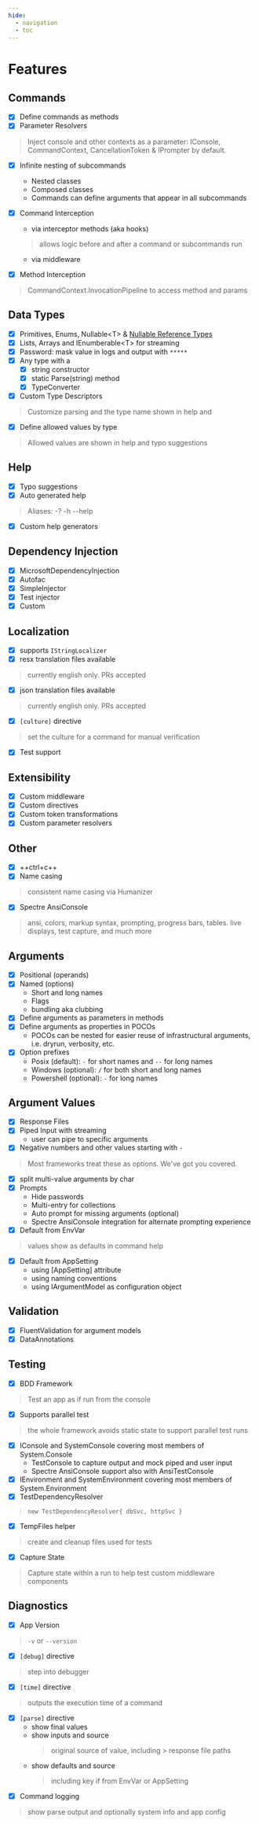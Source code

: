 ```yaml
---
hide:
  - navigation
  - toc
---
```


<style>
  .md-typeset h1 {
    margin-bottom:0.5em
  }
</style>

# Features

<div markdown="1" id="features-page">
<div markdown="1" class="feature-column">
<div markdown="1" class="feature">

## Commands

- [x] Define commands as methods
- [x] Parameter Resolvers
> Inject console and other contexts as a parameter: IConsole, CommandContext, CancellationToken & IPrompter by default.

- [x] Infinite nesting of subcommands
    - Nested classes
    - Composed classes
    - Commands can define arguments that appear in all subcommands

- [x] Command Interception
    - via interceptor methods (aka hooks)
    > allows logic before and after a command or subcommands run
    - via middleware

- [x] Method Interception
> CommandContext.InvocationPipeline to access method and params

</div>

<div markdown="1" class="feature">

## Data Types

- [x] Primitives, Enums, Nullable&lt;T&gt; & [Nullable Reference Types](https://docs.microsoft.com/en-us/dotnet/csharp/language-reference/proposals/csharp-8.0/nullable-reference-types)
- [x] Lists, Arrays and IEnumberable&lt;T&gt; for streaming
- [x] Password: mask value in logs and output with `*****`
- [x] Any type with a
    - [x] string constructor
    - [x] static Parse(string) method
    - [x] TypeConverter
- [x] Custom Type Descriptors
> Customize parsing and the type name shown in help and
- [x] Define allowed values by type
> Allowed values are shown in help and typo suggestions

</div>

<div markdown="1" class="feature">

## Help	
- [x] Typo suggestions
- [x] Auto generated help
> Aliases: -? -h --help
- [x] Custom help generators

</div>

<div markdown="1" class="feature">

## Dependency Injection

- [x] MicrosoftDependencyInjection
- [x] Autofac
- [x] SimpleInjector
- [x] Test injector
- [x] Custom

</div>

<div markdown="1" class="feature">

## Localization

- [x] supports `IStringLocalizer`
- [x] resx translation files available
> currently english only. PRs accepted
- [x] json translation files available
> currently english only. PRs accepted
- [x] `[culture]` directive 
> set the culture for a command for manual verification
- [x] Test support

</div>

<div markdown="1" class="feature">

## Extensibility

- [x] Custom middleware
- [x] Custom directives
- [x] Custom token transformations
- [x] Custom parameter resolvers

</div>


<div markdown="1" class="feature">

## Other

- [x] ++ctrl+c++
- [x] Name casing
> consistent name casing via Humanizer
- [x] Spectre AnsiConsole
> ansi, colors, markup syntax, prompting, progress bars, tables. live displays, test capture, and much more

</div>
</div>

<div markdown="1" class="feature-column">
<div markdown="1" class="feature">

## Arguments

- [x] Positional (operands)
- [x] Named (options)
    - Short and long names
    - Flags
    - bundling aka clubbing
- [x] Define arguments as parameters in methods
- [x] Define arguments as properties in POCOs
    - POCOs can be nested for easier reuse of infrastructural arguments, i.e. dryrun, verbosity, etc.
- [x] Option prefixes
    - Posix (default): `-` for short names and `--` for long names
    - Windows (optional): `/` for both short and long names
    - Powershell (optional): `-` for long names
</div>

<div markdown="1" class="feature">

## Argument Values

- [x] Response Files
- [x] Piped Input with streaming
    - user can pipe to specific arguments
- [x] Negative numbers and other values starting with `-`
> Most frameworks treat these as options. We've got you covered.
- [x] split multi-value arguments by char
- [x] Prompts
    - Hide passwords
    - Multi-entry for collections
    - Auto prompt for missing arguments (optional)
    - Spectre AnsiConsole integration for alternate prompting experience
- [x] Default from EnvVar
> values show as defaults in command help
- [x] Default from AppSetting
    - using [AppSetting] attribute
    - using naming conventions
    - using IArgumentModel as configuration object

</div>

<div markdown="1" class="feature">

## Validation	
   
- [x] FluentValidation for argument models 
- [x] DataAnnotations

</div>

<div markdown="1" class="feature">

## Testing

- [x] BDD Framework
> Test an app as if run from the console
- [x] Supports parallel test
> the whole framework avoids static state to support parallel test runs
- [x] IConsole and SystemConsole covering most members of System.Console
    - TestConsole to capture output and mock piped and user input
    - Spectre AnsiConsole support also with AnsiTestConsole
- [x] IEnvironment and SystemEnvironment covering most members of System.Environment
- [x] TestDependencyResolver
> `new TestDependencyResolver{ dbSvc, httpSvc }`
- [x] TempFiles helper
> create and cleanup files used for tests
- [x] Capture State
> Capture state within a run to help test custom middleware components

</div>

<div markdown="1" class="feature">

## Diagnostics	

- [x] App Version
> `-v` or `--version`
- [x] `[debug]` directive
> step into debugger
- [x] `[time]` directive
> outputs the execution time of a command
- [x] `[parse]` directive
    - show final values
    - show inputs and source
      > original source of value, including > response file paths
    - show defaults and source
      > including key if from EnvVar or AppSetting
- [x] Command logging
> show parse output and optionally system info and app config

</div>

</div>
</div>
